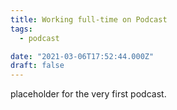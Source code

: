 ```yaml
---
title: Working full-time on Podcast
tags:
  - podcast

date: "2021-03-06T17:52:44.000Z"
draft: false
---
```


placeholder for the very first podcast.
